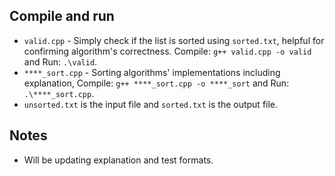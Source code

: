 ## Compile and run
   -  `valid.cpp` - Simply check if the list is sorted using `sorted.txt`, helpful for confirming algorithm's correctness. Compile: `g++ valid.cpp -o valid` and Run: `.\valid`.
   -  `****_sort.cpp` - Sorting algorithms' implementations including explanation, Compile: `g++ ****_sort.cpp -o ****_sort` and Run: `.\****_sort.cpp`.
   - `unsorted.txt` is the input file and `sorted.txt` is the output file.  
## Notes
   - Will be updating explanation and test formats. 
